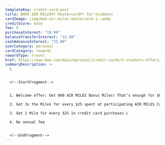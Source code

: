 ```yaml
---
templateKey: credit-card-post
title: BMO® AIR MILES®† Mastercard®* for Students
cardImage: /img/bmo-air-miles-mastercard-1-.webp
creditScore: Good
fee: 0
purchaseInterest: "19.99"
balanceTransferInterest: "22.99"
cashAdvanceInterest: "22.99"
userCategory: personal
cardCategory: rewards
rewardType: travel
href: https://www.bmo.com/main/personal/credit-cards/2-students-offers/
summaryDescription: >-
  \


  <!--StartFragment-->


  1. Welcome offer: Get 800 AIR MILES Bonus Miles! That’s enough for $80 towards purchases with AIR MILES Cash.\

  2. Get 3x the Miles for every $25 spent at participating AIR MILES Cash Reward Partners.\

  3. Get 1 Mile for every $25 in credit card purchases.\

  4. No annual fee


  <!--EndFragment-->
---
```

